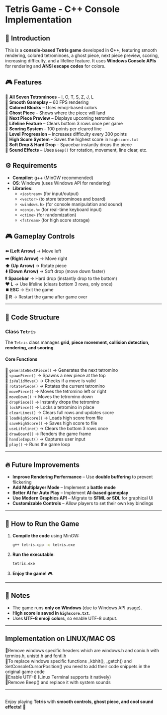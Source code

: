 # Tetris Game - C++ Console Implementation  

## 📜 Introduction  
This is a **console-based Tetris game** developed in **C++**, featuring smooth rendering, colored tetrominoes, a ghost piece, next piece preview, scoring, increasing difficulty, and a lifeline feature. It uses **Windows Console APIs** for rendering and **ANSI escape codes** for colors.  

## 🎮 Features  
🔹 **All Seven Tetrominoes** – I, O, T, S, Z, J, L  
🔹 **Smooth Gameplay** – 60 FPS rendering  
🔹 **Colored Blocks** – Uses emoji-based colors  
🔹 **Ghost Piece** – Shows where the piece will land  
🔹 **Next Piece Preview** – Displays upcoming tetromino  
🔹 **Lifeline Feature** – Clears bottom 3 rows once per game  
🔹 **Scoring System** – 100 points per cleared line  
🔹 **Level Progression** – Increases difficulty every 300 points  
🔹 **High Score System** – Saves the highest score in `highscore.txt`  
🔹 **Soft Drop & Hard Drop** – Spacebar instantly drops the piece  
🔹 **Sound Effects** – Uses `Beep()` for rotation, movement, line clear, etc. 

## ⚙️ Requirements  
- **Compiler**: g++ (MinGW recommended)  
- **OS**: Windows (uses Windows API for rendering)  
- **Libraries**:  
  - `<iostream>` (for input/output)  
  - `<vector>` (to store tetrominoes and board)  
  - `<windows.h>` (for console manipulation and sound)  
  - `<conio.h>` (for real-time keyboard input)  
  - `<ctime>` (for randomization)  
  - `<fstream>` (for high score storage)  

## 🎮 Gameplay Controls  
**⬅️ (Left Arrow)** -> Move left  
**➡️ (Right Arrow)** -> Move right   
**⬆️ (Up Arrow)** -> Rotate piece  
**⬇️ (Down Arrow)** -> Soft drop (move down faster)   
**⏬ Spacebar** -> Hard drop (instantly drop to the bottom)   
**❤️ L** -> Use lifeline (clears bottom 3 rows, only once)   
**⏹️ ESC** -> Exit the game   
**🔄️ R** -> Restart the game after game over   

---

## 📌 Code Structure  

### **Class `Tetris`**  
The `Tetris` class manages **grid, piece movement, collision detection, rendering, and scoring**.    

#### **Core Functions**

🔹 `generateNextPiece()` -> Generates the next tetromino   
🔹 `spawnPiece()` -> Spawns a new piece at the top   
🔹 `isValidMove()` -> Checks if a move is valid    
🔹 `rotatePiece()` -> Rotates the current tetromino   
🔹 `movePiece()` -> Moves the tetromino left or right   
🔹 `moveDown()` -> Moves the tetromino down   
🔹 `dropPiece()` -> Instantly drops the tetromino   
🔹 `lockPiece()` -> Locks a tetromino in place   
🔹 `clearLines()` -> Clears full rows and updates score   
🔹 `loadHighScore()` -> Loads high score from file   
🔹 `saveHighScore()` -> Saves high score to file   
🔹 `useLifeline()` -> Clears the bottom 3 rows once   
🔹 `drawBoard()` -> Renders the game frame  
🔹 `handleInput()` -> Captures user input  
🔹 `play()` -> Runs the game loop  

---

## 🔥 Future Improvements  
- **Improve Rendering Performance** – Use **double buffering** to prevent flickering  
- **Add Multiplayer Mode** – Implement a **battle mode**  
- **Better AI for Auto Play** – Implement **AI-based gameplay**  
- **Use Modern Graphics API** – Migrate to **SFML or SDL** for graphical UI  
- **Customizable Controls** – Allow players to set their own key bindings  

---

## 🚀 How to Run the Game  
1. **Compile the code** using MinGW:  
   ```sh
   g++ tetris.cpp -o tetris.exe
   ```
2. **Run the executable**:  
   ```sh
   tetris.exe
   ```
3. **Enjoy the game!** 🎮  

---

## 📢 Notes  
- The game runs **only on Windows** (due to Windows API usage).  
- **High score is saved in `highscore.txt`**.  
- Uses **UTF-8 emoji colors**, so enable UTF-8 output.  

---

## Implementation on LINUX/MAC OS
🔹Remove windows specific headers which are windows.h and conio.h with termios.h, unistd.h and fcntl.h       
🔹To replace windows specific functions _kbhit(), _getch() and SetConsoleCursorPosition() you need to add their code snippets in the            
   original game code     
🔹Enable UTF-8 (Linux Terminal supports it natively)      
🔹Remove Beep() and replace it with system sounds    

---

## 
Enjoy playing **Tetris** with **smooth controls, ghost piece, and cool sound effects!** 🎉
